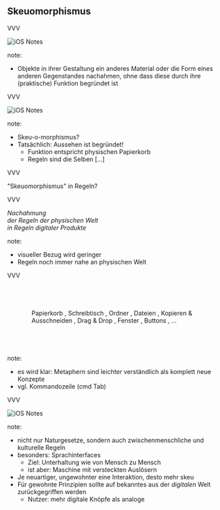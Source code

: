 ## Skeuo­morphismus

VVV

![iOS Notes](img/ios-skeu.png)

note:
- Objekte in ihrer Gestaltung ein anderes Material oder die Form eines anderen Gegenstandes nachahmen, ohne dass diese durch ihre (praktische) Funktion begründet ist

VVV

![iOS Notes](img/recyclebin.jpg 'noshadow')

note:
- Skeu-o-­morphismus?
- Tatsächlich: Aussehen ist begründet!
  - Funktion entspricht physischen Papierkorb
  - Regeln sind die Selben [...]

VVV

"Skeuo­morphismus" in Regeln?

VVV

_Nachahmung <br>
der Regeln der physischen Welt <br>
in Regeln digitaler Produkte_

note:
- visueller Bezug wird geringer
- Regeln noch immer nahe an physischen Welt

VVV

<p style="padding:4em;">
  <span class="fragment">Papierkorb</span>
  <span class="fragment">, Schreibtisch</span>
  <span class="fragment">, Ordner</span>
  <span class="fragment">, Dateien</span>
  <span class="fragment">, Kopieren & Ausschneiden</span>
  <span class="fragment">, Drag & Drop</span>
  <span class="fragment">, Fenster</span>
  <span class="fragment">, Buttons</span>
  <span class="fragment">, ...</span>
</p>

note:
- es wird klar: Metaphern sind leichter verständlich als komplett neue Konzepte
- vgl. Kommandozeile (cmd Tab)

VVV

![iOS Notes](img/google-assistant.jpg 'noshadow')

note:
- nicht nur Naturgesetze, sondern auch zwischenmenschliche und kulturelle Regeln
- besonders: Sprachinterfaces
  - Ziel: Unterhaltung wie von Mensch zu Mensch
  - ist aber: Maschine mit versteckten Auslösern
- Je neuartiger, ungewohnter eine Interaktion, desto mehr skeu 
- Für gewohnte Prinzipien sollte auf bekanntes aus der _digitalen_ Welt zurückgegriffen werden
  - Nutzer: mehr digitale Knöpfe als analoge
